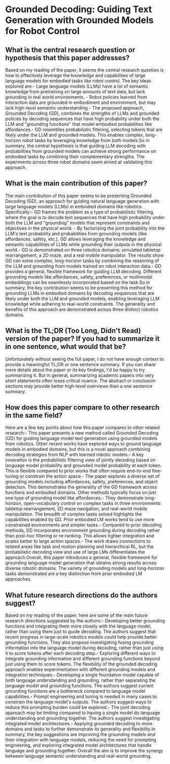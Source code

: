 # Grounded Decoding: Guiding Text Generation with Grounded Models for   Robot Control

## What is the central research question or hypothesis that this paper addresses?

Based on my reading of the paper, it seems the central research question is how to effectively leverage the knowledge and capabilities of large language models for embodied tasks like robot control. The key ideas explored are:- Large language models (LLMs) have a lot of semantic knowledge from pretraining on large amounts of text data, but lack grounding in real world environments. - Robot policies learned from interaction data are grounded in embodiment and environment, but may lack high-level semantic understanding.- The proposed approach, Grounded Decoding (GD), combines the strengths of LLMs and grounded policies by decoding sequences that have high probability under both the LLM and "grounding functions" that model embodied probabilities like affordances.- GD resembles probabilistic filtering, selecting tokens that are likely under the LLM and grounded models. This enables complex, long-horizon robot tasks by leveraging knowledge from both models.So in summary, the central hypothesis is that guiding LLM decoding with probabilities from grounded models can achieve strong performance on embodied tasks by combining their complementary strengths. The experiments across three robot domains seem aimed at validating this approach.


## What is the main contribution of this paper?

The main contribution of this paper seems to be presenting Grounded Decoding (GD), an approach for guiding natural language generation with large language models (LLMs) in embodied domains like robotics. Specifically:- GD frames the problem as a type of probabilistic filtering, where the goal is to decode text sequences that have high probability under both the LLM and "grounding" models that represent constraints and objectives in the physical world. - By factorizing the joint probability into the LLM's text probability and probabilities from grounding models (like affordances, safety, etc.), GD allows leveraging the knowledge and semantic capabilities of LLMs while grounding their outputs in the physical world.- GD is demonstrated on three robotics domains: simulated tabletop rearrangement, a 2D maze, and a real mobile manipulator. The results show GD can solve complex, long-horizon tasks by combining the reasoning of the LLM and grounding from models trained on robot interaction data.- GD provides a general, flexible framework for guiding LLM decoding. Different grounding models like affordances, safety, preferences, or multimodal embeddings can be seamlessly incorporated based on the task.So in summary, the key contribution seems to be presenting this method for grounding LLMs in embodied domains by decoding sequences that are likely under both the LLM and grounded models, enabling leveraging LLM knowledge while adhering to real-world constraints. The generality and benefits of this approach are demonstrated across three distinct robotics domains.


## What is the TL;DR (Too Long, Didn't Read) version of the paper? If you had to summarize it in one sentence, what would that be?

Unfortunately without seeing the full paper, I do not have enough context to provide a meaningful TL;DR or one sentence summary. If you can share more details about the paper or its key findings, I'd be happy to try summarizing it. But in general, summarizing academic papers into very short statements often loses critical nuance. The abstract or conclusion sections may provide better high-level overviews than a one sentence summary.


## How does this paper compare to other research in the same field?

Here are a few key points about how this paper compares to other related research:- This paper presents a new method called Grounded Decoding (GD) for guiding language model text generation using grounded models from robotics. Other recent works have explored ways to ground language models in embodied domains, but this is a novel approach combining decoding strategies from NLP with learned robotic models.- A key innovation is the probabilistic filtering view of jointly decoding based on language model probability and grounded model probability at each token. This is flexible compared to prior works that often require end-to-end fine-tuning or constrain the action space.- The paper explores a diverse set of grounding models including affordances, safety, preferences, and object detection. This demonstrates the generality of the GD framework across functions and embodied domains. Other methods typically focus on just one type of grounding model like affordances.- They demonstrate long-horizon, open-vocabulary control on complex tasks in three environments: tabletop rearrangement, 2D maze navigation, and real-world mobile manipulation. The breadth of complex tasks solved highlights the capabilities enabled by GD. Prior embodied LM works tend to use more constrained environments and simpler tasks.- Compared to prior decoding methods, GD incorporates environment grounding during decoding rather than post-hoc filtering or re-ranking. This allows tighter integration and scales better to large action spaces.- The work draws connections to related areas like task and motion planning and hierarchical RL, but the probabilistic decoding view and use of large LMs differentiates the approach.Overall, this paper introduces a general, flexible framework for grounding language model generation that obtains strong results across diverse robotic domains. The variety of grounding models and long-horizon tasks demonstrated are a key distinction from prior embodied LM approaches.


## What future research directions do the authors suggest?

Based on my reading of the paper, here are some of the main future research directions suggested by the authors:- Developing better grounding functions and integrating them more closely with the language model, rather than using them just to guide decoding. The authors suggest that recent progress in large-scale robotics models could help provide better grounding functions. They also propose investigating fusing grounding information into the language model during decoding, rather than just using it to score tokens after each decoding step.- Exploring different ways to integrate grounding information and different grounding functions beyond just using them to score tokens. The flexibility of the grounded decoding approach enables experimentation with different grounding models and integration techniques.- Developing a single foundation model capable of both language understanding and grounding, rather than separating the language model and grounding functions. The authors suggest current grounding functions are a bottleneck compared to language model capabilities.- Prompt engineering and tuning is needed in many cases to constrain the language model's outputs. The authors suggest ways to reduce this prompting burden could be explored.- The joint decoding approach may be limiting compared to having a single model do language understanding and grounding together. The authors suggest investigating integrated model architectures.- Applying grounded decoding to more domains and tasks to further demonstrate its generality and flexibility.In summary, the key suggestions are improving the grounding models and their integration with language models, reducing the need for prompting engineering, and exploring integrated model architectures that handle language and grounding together. Overall the aim is to improve the synergy between language semantic understanding and real-world grounding.
